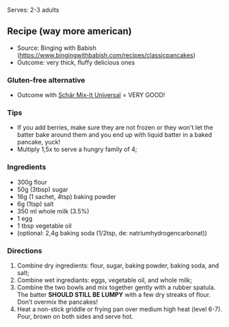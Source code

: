 Serves: 2-3 adults

## Recipe (way more american)

* Source: Binging with Babish (https://www.bingingwithbabish.com/recipes/classicpancakes)
* Outcome: very thick, fluffy delicious ones

### Gluten-free alternative

* Outcome with [Schär Mix-It Universal](https://www.schaer.com/en-int/p/mix-it-universal) = VERY GOOD!

### Tips

* If you add berries, make sure they are not frozen or they won't let the batter bake around them and you end up with liquid batter in a baked pancake, yuck!
* Multiply 1,5x to serve a hungry family of 4;

### Ingredients

* 300g flour
* 50g (3tbsp) sugar
* 16g (1 sachet, 4tsp) baking powder
* 6g (1tsp) salt
* 350 ml whole milk (3.5%)
* 1 egg
* 1 tbsp vegetable oil
* (optional: 2,4g baking soda (1/2tsp, de: natriumhydrogencarbonat))

### Directions

1. Combine dry ingredients: flour, sugar, baking powder, baking soda, and salt;
2. Combine wet ingrediants: eggs, vegetable oil, and whole milk;
3. Combine the two bowls and mix together gently with a rubber spatula. The batter **SHOULD STILL BE LUMPY** with a few dry streaks of flour. Don’t overmix the pancakes!
4. Heat a non-stick griddle or frying pan over medium high heat (level 6-7). Pour, brown on both sides and serve hot.
